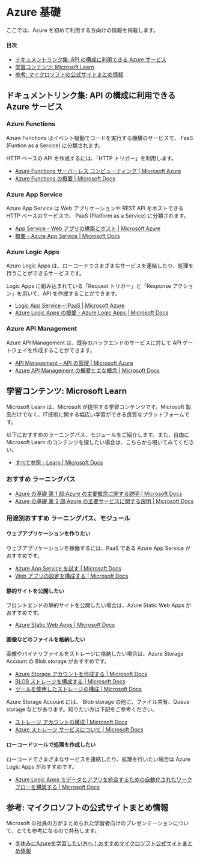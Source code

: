 # Azure 基礎

ここでは、Azure を初めて利用する方向けの情報を掲載します。

#### 目次

- [ドキュメントリンク集: API の構成に利用できる Azure サービス](#ドキュメントリンク集-api-の構成に利用できる-azure-サービス)
- [学習コンテンツ: Microsoft Learn](#学習コンテンツ-microsoft-learn)
- [参考: マイクロソフトの公式サイトまとめ情報](#参考-マイクロソフトの公式サイトまとめ情報)

## ドキュメントリンク集: API の構成に利用できる Azure サービス

### Azure Functions

Azure Functions はイベント駆動でコードを実行する機構のサービスで、 FaaS (Funtion as a Service) に分類されます。

HTTP ベースの API を作成するには、「HTTP トリガー」を利用します。

- [Azure Functions サーバーレス コンピューティング | Microsoft Azure](https://azure.microsoft.com/ja-jp/services/functions/)
- [Azure Functions の概要 | Microsoft Docs](https://docs.microsoft.com/ja-jp/azure/azure-functions/functions-overview)

### Azure App Service

Azure App Service は Web アプリケーションや REST API をホストできる HTTP ベースのサービスで、 PaaS (Platform as a Service) に分類されます。

- [App Service - Web アプリの構築とホスト | Microsoft Azure](https://azure.microsoft.com/ja-jp/services/app-service/)
- [概要 - Azure App Service | Microsoft Docs](https://docs.microsoft.com/ja-jp/azure/app-service/overview)

### Azure Logic Apps

Azure Logic Apps は、ローコードでさまざまなサービスを連結したり、処理を行うことができるサービスです。

Logic Apps に組み込まれている「Request トリガー」と「Response アクション」を用いて、API を作成することができます。

- [Logic App Service – IPaaS | Microsoft Azure](https://azure.microsoft.com/ja-jp/services/logic-apps/)
- [Azure Logic Apps の概要 - Azure Logic Apps | Microsoft Docs](https://docs.microsoft.com/ja-jp/azure/logic-apps/logic-apps-overview)

### Azure API Management

Azure API Management は、既存のバックエンドのサービスに対して API ゲートウェイを作成することができます。

- [API Management – API の管理 | Microsoft Azure](https://azure.microsoft.com/ja-jp/services/api-management/#overview)
- [Azure API Management の概要と主な概念 | Microsoft Docs](https://docs.microsoft.com/ja-jp/azure/api-management/api-management-key-concepts)

## 学習コンテンツ: Microsoft Learn

Microsoft Learn は、Microsoft が提供する学習コンテンツです。Microsoft 製品だけでなく、IT技術に関する幅広い学習ができる良質なプラットフォームです。

以下におすすめのラーニングパス、モジュールをご紹介します。また、自由に Microsoft Learn のコンテンツを探したい場合は、こちらから覗いてみてください。

- [すべて参照 - Learn | Microsoft Docs](https://docs.microsoft.com/ja-jp/learn/browse/)

### おすすめ ラーニングパス

- [Azure の基礎 第 1 部:Azure の主要概念に関する説明 | Microsoft Docs](https://docs.microsoft.com/ja-jp/learn/paths/az-900-describe-cloud-concepts/)
- [Azure の基礎 第 2 部:Azure の主要サービスに関する説明 | Microsoft Docs](https://docs.microsoft.com/ja-jp/learn/paths/az-900-describe-core-azure-services/)

### 用途別おすすめ ラーニングパス、モジュール

#### ウェブアプリケーションを作りたい

ウェブアプリケーションを稼働するには、PaaS である Azure App Service がおすすめです。

- [Azure App Service を試す | Microsoft Docs](https://docs.microsoft.com/ja-jp/learn/modules/introduction-to-azure-app-service/)
- [Web アプリの設定を構成する | Microsoft Docs](https://docs.microsoft.com/ja-jp/learn/modules/configure-web-app-settings/)

#### 静的サイトを公開したい

フロントエンドの静的サイトを公開したい場合は、Azure Static Web Apps がおすすめです。

- [Azure Static Web Apps | Microsoft Docs](https://docs.microsoft.com/ja-jp/learn/paths/azure-static-web-apps/)

#### 画像などのファイルを格納したい

画像やバイナリファイルをストレージに格納したい場合は、Azure Storage Account の Blob storage がおすすめです。

- [Azure Storage アカウントを作成する | Microsoft Docs](https://docs.microsoft.com/ja-jp/learn/modules/create-azure-storage-account/)
- [BLOB ストレージを構成する | Microsoft Docs](https://docs.microsoft.com/ja-jp/learn/modules/configure-blob-storage/)
- [ツールを使用したストレージの構成 | Microsoft Docs](https://docs.microsoft.com/ja-jp/learn/modules/configure-storage-tools/)

Azure Storage Account には、 Blob storage の他に、ファイル共有、Queue storage などがあります。知りたい方は下記をご参考ください。

- [ストレージ アカウントの構成 | Microsoft Docs](https://docs.microsoft.com/ja-jp/learn/modules/configure-storage-accounts/)
- [Azure ストレージ サービスについて | Microsoft Docs](https://docs.microsoft.com/ja-jp/learn/modules/azure-storage-fundamentals/)

#### ローコードツールで処理を作成したい

ローコードでさまざまなサービスを連結したり、処理を行いたい場合は Azure Logic Apps がおすすめです。

- [Azure Logic Apps でデータとアプリを統合するための自動化されたワークフローを構築する | Microsoft Docs](https://docs.microsoft.com/ja-jp/learn/paths/build-workflows-with-logic-apps/)

## 参考: マイクロソフトの公式サイトまとめ情報

Microsoft の社員の方がまとめられた学習者向けのプレゼンテーションについて、とても参考になるので共有します。

- [冬休みにAzureを学習したい方へ！おすすめマイクロソフト公式サイトまとめ情報](https://www.slideshare.net/RieMoriguchi/azure-250856110)
